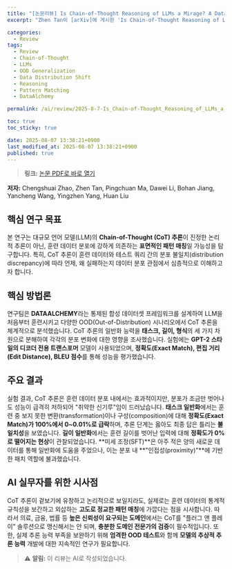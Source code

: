 ```yaml
---
title: "[논문리뷰] Is Chain-of-Thought Reasoning of LLMs a Mirage? A Data Distribution Lens"
excerpt: "Zhen Tan이 [arXiv]에 게시한 'Is Chain-of-Thought Reasoning of LLMs a Mirage? A Data Distribution Lens' 논문에 대한 자세한 리뷰입니다."

categories:
  - Review
tags:
  - Review
  - Chain-of-Thought
  - LLMs
  - OOD Generalization
  - Data Distribution Shift
  - Reasoning
  - Pattern Matching
  - DataAlchemy

permalink: /ai/review/2025-8-7-Is_Chain-of-Thought_Reasoning_of_LLMs_a_Mirage_A_Data_Distribution_Lens/

toc: true
toc_sticky: true

date: 2025-08-07 13:38:21+0900
last_modified_at: 2025-08-07 13:38:21+0900
published: true
---
```

> **링크:** [논문 PDF로 바로 열기](https://arxiv.org/abs/2508.01191)

**저자:** Chengshuai Zhao, Zhen Tan, Pingchuan Ma, Dawei Li, Bohan Jiang, Yancheng Wang, Yingzhen Yang, Huan Liu



## 핵심 연구 목표
본 연구는 대규모 언어 모델(LLM)의 **Chain-of-Thought (CoT) 추론**이 진정한 논리적 추론이 아닌, 훈련 데이터 분포에 강하게 의존하는 **표면적인 패턴 매칭**일 가능성을 탐구합니다. 특히, CoT 추론이 훈련 데이터와 테스트 쿼리 간의 분포 불일치(distribution discrepancy)에 따라 언제, 왜 실패하는지 데이터 분포 관점에서 심층적으로 이해하고자 합니다.

## 핵심 방법론
연구팀은 **DATAALCHEMY**라는 통제된 합성 데이터셋 프레임워크를 설계하여 LLM을 처음부터 훈련시키고 다양한 OOD(Out-of-Distribution) 시나리오에서 CoT 추론을 체계적으로 분석했습니다. CoT 추론의 일반화 능력을 **태스크, 길이, 형식**의 세 가지 차원으로 분해하여 각각의 분포 변화에 대한 영향을 조사했습니다. 실험에는 **GPT-2 스타일의 디코더 전용 트랜스포머** 모델이 사용되었으며, **정확도(Exact Match), 편집 거리(Edit Distance), BLEU 점수**를 통해 성능을 평가했습니다.

## 주요 결과
실험 결과, CoT 추론은 훈련 데이터 분포 내에서는 효과적이지만, 분포가 조금만 벗어나도 성능이 급격히 저하되어 "취약한 신기루"임이 드러났습니다. **태스크 일반화**에서는 훈련 중 보지 못한 변환(transformation)이나 구성(composition)에 대해 **정확도(Exact Match)가 100%에서 0~0.01%로 급락**하며, 추론 단계는 옳아도 최종 답은 틀리는 **불일치성**을 보였습니다. **길이 일반화**에서는 훈련 길이를 벗어난 입력에 대해 **정확도가 0%로 떨어지는 현상**이 관찰되었습니다. **미세 조정(SFT)**은 아주 적은 양의 새로운 데이터를 통해 일반화에 도움을 주었으나, 이는 분포 내 **"인접성(proximity)"**에 기반한 패치 역할에 불과했습니다.

## AI 실무자를 위한 시사점
CoT 추론이 겉보기에 유창하고 논리적으로 보일지라도, 실제로는 훈련 데이터의 통계적 규칙성을 보간하고 외삽하는 **고도로 정교한 패턴 매칭**에 가깝다는 점을 시사합니다. 따라서 의료, 금융, 법률 등 **높은 신뢰성이 요구되는 도메인**에서는 CoT를 "플러그 앤 플레이" 솔루션으로 맹신해서는 안 되며, **충분한 도메인 전문가의 검증**이 필수적입니다. 또한, 실제 추론 능력 부족을 보완하기 위해 **엄격한 OOD 테스트**와 함께 **모델의 추상적 추론 능력** 개발에 대한 지속적인 연구가 필요합니다.

> ⚠️ **알림:** 이 리뷰는 AI로 작성되었습니다.